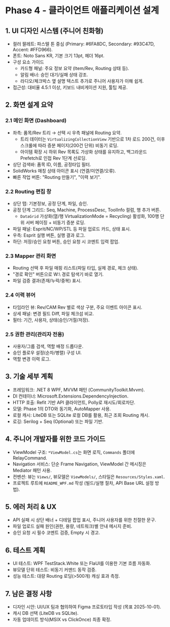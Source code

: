 # Phase 4 - 클라이언트 애플리케이션 설계

## 1. UI 디자인 시스템 (주니어 친화형)
- 컬러 팔레트: 파스텔 톤 중심 (Primary: #6FA8DC, Secondary: #93C47D, Accent: #FFD966).
- 폰트: Noto Sans KR, 기본 크기 13pt, 헤더 16pt.
- 구성 요소 가이드
  - 카드형 패널: 주요 정보 요약 (Item/Rev, Routing 상태 등).
  - 알림 배너: 승인 대기/실패 상태 강조.
  - 라디오/체크박스 옆 설명 텍스트 추가로 주니어 사용자가 이해 쉽게.
- 접근성: 대비율 4.5:1 이상, 키보드 내비게이션 지원, 툴팁 제공.

## 2. 화면 설계 요약
### 2.1 메인 화면 (Dashboard)
- 좌측: 품목/Rev 트리 → 선택 시 우측 패널에 Routing 요약.
  - 트리 데이터는 `VirtualizingCollectionView` 기반으로 1차 로드 200건, 이후 스크롤에 따라 증분 페이지(200건 단위) 비동기 로딩.
  - 아이템 확장 시 하위 Rev 목록도 가상화 상태를 유지하고, 백그라운드 Prefetch로 인접 Rev 1단계 선로딩.
- 상단 검색바: 품목 ID, 이름, 공정타입 필터.
- SolidWorks 매칭 상태 아이콘 표시 (연결/미연결/오류).
- 빠른 작업 버튼: "Routing 만들기", "이력 보기".

### 2.2 Routing 편집 창
- 상단 탭: 기본정보, 공정 단계, 파일, 승인.
- 공정 단계 그리드: Seq, Machine, ProcessDesc, ToolInfo 컬럼, 행 추가 버튼.
  - `DataGrid` 가상화(열/행 VirtualizationMode = Recycling) 활성화, 100행 단위 서버 페이징 + 비동기 증분 로딩.
- 파일 패널: Esprit/NC/WP/STL 등 파일 업로드 카드, 상태 표시.
- 우측: Esprit 실행 버튼, 실행 결과 로그.
- 하단: 저장/승인 요청 버튼, 승인 요청 시 코멘트 입력 팝업.

### 2.3 Mapper 관리 화면
- Routing 선택 후 파일 매핑 리스트(파일 타입, 실제 경로, 체크 상태).
- "경로 확인" 버튼으로 W:\ 경로 탐색기 바로 열기.
- 파일 검증 결과(존재/누락/중복) 표시.

### 2.4 이력 뷰어
- 타임라인 뷰: Rev/CAM Rev 별로 색상 구분, 주요 이벤트 아이콘 표시.
- 상세 패널: 변경 필드 Diff, 파일 체크섬 비교.
- 필터: 기간, 사용자, 상태(승인/거절/저장).

### 2.5 권한 관리(관리자 전용)
- 사용자/그룹 검색, 역할 배정 드롭다운.
- 승인 플로우 설정(순차/병렬) 구성 UI.
- 역할 변경 이력 로그.

## 3. 기술 세부 계획
- 프레임워크: .NET 8 WPF, MVVM 패턴 (CommunityToolkit.Mvvm).
- DI 컨테이너: Microsoft.Extensions.DependencyInjection.
- HTTP 호출: Refit 기반 API 클라이언트, Polly로 재시도/회로차단.
- 모델: Phase 1의 DTO와 동기화, AutoMapper 사용.
- 로컬 캐시: LiteDB 또는 SQLite 로컬 DB를 활용, 최근 조회 Routing 캐시.
- 로깅: Serilog + Seq (Optional) 또는 파일 기반.

## 4. 주니어 개발자를 위한 코드 가이드
- ViewModel 구조: `*ViewModel.cs`는 화면 로직, `Commands` 폴더에 RelayCommand.
- Navigation 서비스: 단순 Frame Navigation, ViewModel 간 메시징은 Mediator 패턴 사용.
- 컨벤션: 뷰는 `Views/`, 뷰모델은 `ViewModels/`, 스타일은 `Resources/Styles.xaml`.
- 프로젝트 루트에 `README_WPF.md` 작성 (빌드/실행 절차, API Base URL 설정 방법).

## 5. 에러 처리 & UX
- API 실패 시 상단 배너 + 디테일 팝업 표시, 주니어 사용자를 위한 친절한 문구.
- 파일 업로드 실패 원인(권한, 용량, 네트워크)별 안내 메시지 준비.
- 승인 요청 시 필수 코멘트 검증, Empty 시 경고.

## 6. 테스트 계획
- UI 테스트: WPF TestStack.White 또는 FlaUI를 이용한 기본 흐름 자동화.
- 뷰모델 단위 테스트: 비동기 커맨드 동작 검증.
- 성능 테스트: 대량 Routing 로딩(>500개) 캐싱 효과 측정.

## 7. 남은 결정 사항
- 디자인 시안: UI/UX 팀과 협의하여 Figma 프로토타입 작성 (목표 2025-10-01).
- 캐시 DB 선택 (LiteDB vs SQLite).
- 자동 업데이트 방식(MSIX vs ClickOnce) 최종 확정.

